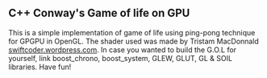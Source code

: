 C++ Conway's Game of life on GPU
--------------------------------

This is a simple implementation of game of life using ping-pong technique for GPGPU in OpenGL. The shader used was made by Tristam MacDonnald [swiftcoder.wordpress.com](http://wp.me/pdwMN-1g). In case you wanted to build the G.O.L for yourself, link boost_chrono, boost_system, GLEW, GLUT, GL & SOIL libraries. Have fun!


